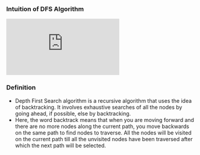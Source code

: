 ### Intuition of DFS Algorithm
<iframe src="https://www.youtube.com/embed/gcZDwOFEEDw" frameborder="0" allow="autoplay; encrypted-media" allowfullscreen></iframe>

### Definition

  -  Depth First Search algorithm is a recursive algorithm that uses the idea of backtracking. It involves exhaustive searches of all the nodes by going ahead, if possible, else by backtracking.
  - Here, the word backtrack means that when you are moving forward and there are no more nodes along the current path, you move backwards on the same path to find nodes to traverse. All the nodes will be visited on the current path till all the unvisited nodes have been traversed after which the next path will be selected.


